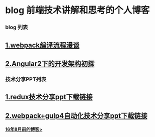 # blog 前端技术讲解和思考的个人博客

### blog 列表
 
## [1.webpack编译流程漫谈](https://github.com/slashhuang/blog/issues/1) 
## [2.Angular2下的开发架构初探](https://github.com/slashhuang/blog/issues/2) 

### 技术分享PPT列表

## [1.redux技术分享ppt下载链接](https://github.com/slashhuang/blog/blob/master/ppt-share/ppt-for-redux.key?raw=true)

## [2.webpack+gulp4自动化技术分享ppt下载链接](https://github.com/slashhuang/blog/blob/master/ppt-share/webpack-babel-gulp.key?raw=true)

#### [16年8月前的博客>](http://slashhuang.github.io/)
 

